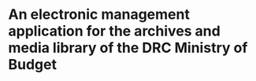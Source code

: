 # An electronic management application for the archives and media library of the DRC Ministry of Budget
